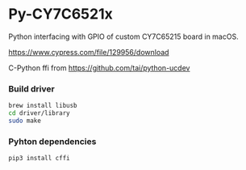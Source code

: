 # Py-CY7C6521x
Python interfacing with GPIO of custom CY7C65215 board in macOS.  

https://www.cypress.com/file/129956/download


C-Python ffi from
https://github.com/tai/python-ucdev


### Build driver

```sh
brew install libusb
cd driver/library
sudo make
```
### Pyhton dependencies  
```sh
pip3 install cffi
```


